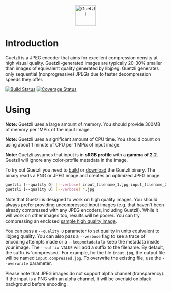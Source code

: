 <p align="center"><img src="https://cloud.githubusercontent.com/assets/203457/24553916/1f3f88b6-162c-11e7-990a-731b2560f15c.png" alt="Guetzli" width="64"></p>

# Introduction

Guetzli is a JPEG encoder that aims for excellent compression density at high
visual quality. Guetzli-generated images are typically 20-30% smaller than
images of equivalent quality generated by libjpeg. Guetzli generates only
sequential (nonprogressive) JPEGs due to faster decompression speeds they offer.

[![Build Status](https://travis-ci.org/maxime-killinger/guetzli.svg?branch=master)](https://travis-ci.org/google/guetzli)
[![Coverage Status](https://coveralls.io/repos/github/maxime-killinger/guetzli/badge.svg?branch=master)](https://coveralls.io/github/maxime-killinger/guetzli?branch=master)
# Using

**Note:** Guetzli uses a large amount of memory. You should provide 300MB of
memory per 1MPix of the input image.

**Note:** Guetzli uses a significant amount of CPU time. You should count on
using about 1 minute of CPU per 1 MPix of input image.

**Note:** Guetzli assumes that input is in **sRGB profile** with a **gamma of
2.2**. Guetzli will ignore any color-profile metadata in the image.

To try out Guetzli you need to [build](#building) or
[download](https://github.com/google/guetzli/releases) the Guetzli binary. The
binary reads a PNG or JPEG image and creates an optimized JPEG image:

```bash
guetzli [--quality Q] [--verbose] input_filename_1.jpg input_filename_2.jpg
guetzli [--quality Q] [--verbose] *.jpg
```

Note that Guetzli is designed to work on high quality images. You should always
prefer providing uncompressed input images (e.g. that haven't been already
compressed with any JPEG encoders, including Guetzli). While it will work on other
images too, results will be poorer. You can try compressing an enclosed [sample
high quality
image](https://github.com/google/guetzli/releases/download/v0/bees.png).

You can pass a `--quality Q` parameter to set quality in units equivalent to
libjpeg quality. You can also pass a `--verbose` flag to see a trace of encoding
attempts made or a `--keepmetadata` to keep the metadata inside your image. The
`--suffix VALUE` will add a suffix to the filename. By default, the suffix is
'compressed'. For example, for the file `input.jpg`, the output file will be named
`input.compressed.jpg`. To overwrite the existing file, use the `--overwrite`
parameter.

Please note that JPEG images do not support alpha channel (transparency). If the
input is a PNG with an alpha channel, it will be overlaid on black background
before encoding.
